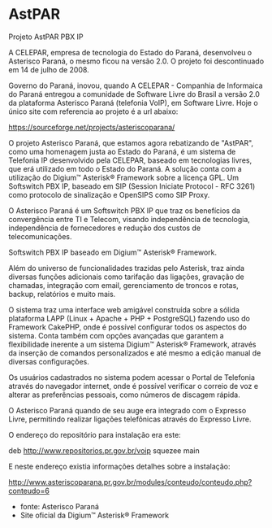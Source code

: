 # AstPAR
Projeto AstPAR PBX IP

A CELEPAR, empresa de tecnologia do Estado do Paraná, desenvolveu o Asterisco Paraná, o mesmo ficou na versão 2.0. O projeto foi descontinuado em 14 de julho de 2008.

Governo do Paraná, inovou, quando A CELEPAR - Companhia de Informaica do Paraná entregou a comunidade de Software Livre do Brasil a versão 2.0 da plataforma Asterisco Paraná (telefonia VoIP), em Software Livre. Hoje o único site com referencia ao projeto é a url abaixo: 

https://sourceforge.net/projects/asteriscoparana/

O projeto Asterisco Paraná, que estamos agora rebatizando de "AstPAR", como uma homenagem justa ao Estado do Paraná, é um sistema de Telefonia IP desenvolvido pela CELEPAR, baseado em tecnologias livres, que erá utilizado em todo o Estado do Paraná. A solução conta 
com a utilização do Digium™ Asterisk® Framework sobre a licença GPL.  Um Softswitch PBX IP, baseado em SIP (Session Iniciate Protocol - RFC 3261) como protocolo de sinalização e OpenSIPS como SIP Proxy.

O Asterisco Paraná é um Softswitch PBX IP que traz os benefícios da convergência entre TI e Telecom, visando independência de tecnologia, independência de fornecedores e redução dos custos de telecomunicações.

Softswitch PBX IP baseado em Digium™ Asterisk® Framework.

Além do universo de funcionalidades trazidas pelo Asterisk, traz ainda diversas funções adicionais como tarifação das ligações, gravação de chamadas, integração com email, gerenciamento de troncos e rotas, backup, relatórios e muito mais.

O sistema traz uma interface web amigável construída sobre a sólida plataforma LAPP (Linux + Apache + PHP + PostgreSQL) fazendo uso do Framework CakePHP, onde é possível configurar todos os aspectos do sistema. Conta também com opções avançadas que garantem a flexibilidade inerente a um sistema  Digium™ Asterisk® Framework, através da inserção de comandos personalizados e até mesmo a edição manual de diversas configurações.

Os usuários cadastrados no sistema podem acessar o Portal de Telefonia através do navegador internet, onde é possível verificar o correio de voz e alterar as preferências pessoais, como números de discagem rápida.

O Asterisco Paraná quando de seu auge era integrado com o Expresso Livre, permitindo realizar ligações telefônicas através do Expresso Livre.

O endereço do repositório para instalação era este:

deb http://www.repositorios.pr.gov.br/voip squezee main

E neste endereço existia informações detalhes sobre a instalação: 

http://www.asteriscoparana.pr.gov.br/modules/conteudo/conteudo.php?conteudo=6

* fonte: Asterisco Paraná
* Site oficial da Digium™ Asterisk® Framework
